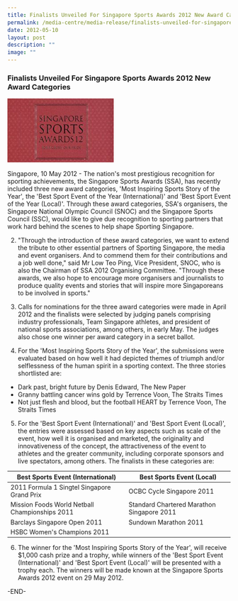 ```yaml
---
title: Finalists Unveiled For Singapore Sports Awards 2012 New Award Categories
permalink: /media-centre/media-release/finalists-unveiled-for-singapore-sports-awards-2012-new-award-categories/
date: 2012-05-10
layout: post
description: ""
image: ""
---
```

### **Finalists Unveiled For Singapore Sports Awards 2012 New Award Categories**

![](/images/Media%20Centre/Media%20Release/2012/May/FINALISTSUNVEILEDFORSINGAPORESPORTSAWARDS2012NEWAWARDCATEGORIESMainPar0042Imagegif.gif)

Singapore, 10 May 2012 - The nation's most prestigious recognition for sporting achievements, the Singapore Sports Awards (SSA), has recently included three new award categories, 'Most Inspiring Sports Story of the Year', the 'Best Sport Event of the Year (International)' and 'Best Sport Event of the Year (Local)'. Through these award categories, SSA's organisers, the Singapore National Olympic Council (SNOC) and the Singapore Sports Council (SSC), would like to give due recognition to sporting partners that work hard behind the scenes to help shape Sporting Singapore.

2. "Through the introduction of these award categories, we want to extend the tribute to other essential partners of Sporting Singapore, the media and event organisers. And to commend them for their contributions and a job well done," said Mr Low Teo Ping, Vice President, SNOC, who is also the Chairman of SSA 2012 Organising Committee. "Through these awards, we also hope to encourage more organisers and journalists to produce quality events and stories that will inspire more Singaporeans to be involved in sports."

3. Calls for nominations for the three award categories were made in April 2012 and the finalists were selected by judging panels comprising industry professionals, Team Singapore athletes, and president of national sports associations, among others, in early May. The judges also chose one winner per award category in a secret ballot.

4. For the 'Most Inspiring Sports Story of the Year', the submissions were evaluated based on how well it had depicted themes of triumph and/or selflessness of the human spirit in a sporting context. The three stories shortlisted are:

* Dark past, bright future by Denis Edward, The New Paper
* Granny battling cancer wins gold by Terrence Voon, The Straits Times
* Not just flesh and blood, but the football HEART by Terrence Voon, The Straits Times

5. For the 'Best Sport Event (International)' and 'Best Sport Event (Local)', the entries were assessed based on key aspects such as scale of the event, how well it is organised and marketed, the originality and innovativeness of the concept, the attractiveness of the event to athletes and the greater community, including corporate sponsors and live spectators, among others. The finalists in these categories are:

| Best Sports Event (International) | Best Sports Event (Local) |
| -------- | -------- | 
| 2011 Formula 1 Singtel Singapore Grand Prix  | OCBC Cycle Singapore 2011     | 
| Mission Foods World Netball Championships 2011  | Standard Chartered Marathon Singapore 2011    | 
| Barclays Singapore Open 2011  | Sundown Marathon 2011    | 
| HSBC Women's Champions 2011 |  | 

6. The winner for the 'Most Inspiring Sports Story of the Year', will receive $1,000 cash prize and a trophy, while winners of the 'Best Sport Event (International)' and 'Best Sport Event (Local)' will be presented with a trophy each. The winners will be made known at the Singapore Sports Awards 2012 event on 29 May 2012.

-END-